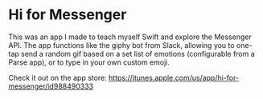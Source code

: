 # Hi for Messenger

This was an app I made to teach myself Swift and explore the Messenger API. The app functions like the giphy bot from Slack, allowing you to one-tap send a random gif based on a set list of emotions (configurable from a Parse app), or to type in your own custom emoji.

Check it out on the app store:
https://itunes.apple.com/us/app/hi-for-messenger/id988490333
